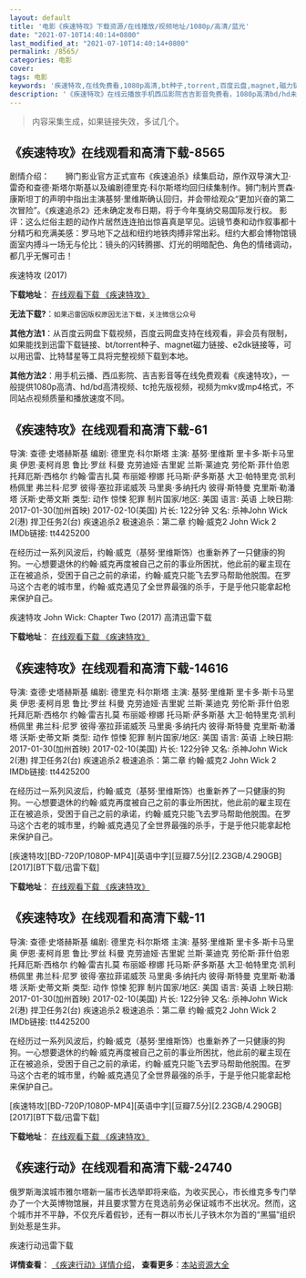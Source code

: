 ```yaml
---
layout: default
title: '电影《疾速特攻》下载资源/在线播放/视频地址/1080p/高清/蓝光'
date: "2021-07-10T14:40:14+0800"
last_modified_at: "2021-07-10T14:40:14+0800"
permalink: /8565/
categories: 电影
cover:
tags: 电影
keywords: '疾速特攻,在线免费看,1080p高清,bt种子,torrent,百度云盘,magnet,磁力链,迅雷下载资源'
description: '《疾速特攻》在线云播放手机西瓜影院吉吉影音免费看，1080p高清bd/hd未删减完整版和tc抢先枪版，mkv/mp4格式，附带bt/torrent种子、magnet/磁力链、百度云盘、网盘资源迅雷下载链接'
---
```


>内容采集生成，如果链接失效，多试几个。


## 《疾速特攻》在线观看和高清下载-8565

剧情介绍：　　狮门影业官方正式宣布《疾速追杀》续集启动，原作双导演大卫·雷奇和查德·斯塔尔斯基以及编剧德里克·科尔斯塔均回归续集制作。狮门制片贾森·康斯坦丁的声明中指出主演基努·里维斯确认回归，并会带给观众“更加兴奋的第二次冒险”。《疾速追杀2》还未确定发布日期，将于今年戛纳交易国际发行权。 影评：这么烂俗主题的动作片居然连连拍出惊喜真是罕见。运镜节奏和动作叙事都十分精巧和充满美感：罗马地下之战和纽约地铁肉搏非常出彩。纽约大都会博物馆镜面室内搏斗一场无与伦比：镜头的闪转腾挪、灯光的明暗配色、角色的情绪调动，都几乎无懈可击！


疾速特攻 (2017)

**下载地址**： [在线观看下载 《疾速特攻》](https://www.btbtdy.me/btdy/dy10015.html) 


**无法下载?**：`如果迅雷因版权原因无法下载，关注微信公众号 `

**其他方法1**：从百度云网盘下载视频，百度云网盘支持在线观看，非会员有限制，如果能找到迅雷下载链接、bt/torrent种子、magnet磁力链接、e2dk链接等，可以用迅雷、比特彗星等工具将完整视频下载到本地。

**其他方法2**：用手机云播、西瓜影院、吉吉影音等在线免费观看《疾速特攻》，一般提供1080p高清、hd/bd高清视频、tc抢先版视频，视频为mkv或mp4格式，不同站点视频质量和播放速度不同。


## 《疾速特攻》在线观看和高清下载-61

导演: 查德·史塔赫斯基 编剧: 德里克·科尔斯塔 主演: 基努·里维斯 里卡多·斯卡马里奥 伊恩·麦柯肖恩 鲁比·罗丝 科曼 克劳迪娅·吉里妮 兰斯·莱迪克 劳伦斯·菲什伯恩 托拜厄斯·西格尔 约翰·雷吉扎莫 布丽姬·穆娜 托马斯·萨多斯基 大卫·帕特里克·凯利 杨佩里 弗兰科·尼罗 彼得·塞拉菲诺威茨 马里奥·多纳托内 彼得·斯特曼 克里斯·勒潘塔 沃斯·史蒂文斯 类型: 动作 惊悚 犯罪 制片国家/地区: 美国 语言: 英语 上映日期: 2017-01-30(加州首映) 2017-02-10(美国) 片长: 122分钟 又名: 杀神John Wick 2(港) 捍卫任务2(台) 疾速追杀2 极速追杀：第二章 约翰·威克2 John Wick 2 IMDb链接: tt4425200

在经历过一系列风波后，约翰·威克（基努·里维斯饰）也重新养了一只健康的狗狗。一心想要退休的约翰·威克再度被自己之前的事业所困扰，他此前的雇主现在正在被追杀，受困于自己之前的承诺，约翰·威克只能飞去罗马帮助他脱围。在罗马这个古老的城市里，约翰·威克遇见了全世界最强的杀手，于是乎他只能拿起枪来保护自己。


疾速特攻 John Wick: Chapter Two (2017) 高清迅雷下载

**下载地址**： [在线观看下载 《疾速特攻》](https://www.xl720.com/thunder/23569.html) 


## 《疾速特攻》在线观看和高清下载-14616

导演: 查德·史塔赫斯基 编剧: 德里克·科尔斯塔 主演: 基努·里维斯 里卡多·斯卡马里奥 伊恩·麦柯肖恩 鲁比·罗丝 科曼 克劳迪娅·吉里妮 兰斯·莱迪克 劳伦斯·菲什伯恩 托拜厄斯·西格尔 约翰·雷吉扎莫 布丽姬·穆娜 托马斯·萨多斯基 大卫·帕特里克·凯利 杨佩里 弗兰科·尼罗 彼得·塞拉菲诺威茨 马里奥·多纳托内 彼得·斯特曼 克里斯·勒潘塔 沃斯·史蒂文斯 类型: 动作 惊悚 犯罪 制片国家/地区: 美国 语言: 英语 上映日期: 2017-01-30(加州首映) 2017-02-10(美国) 片长: 122分钟 又名: 杀神John Wick 2(港) 捍卫任务2(台) 疾速追杀2 极速追杀：第二章 约翰·威克2 John Wick 2 IMDb链接: tt4425200

在经历过一系列风波后，约翰·威克（基努·里维斯饰）也重新养了一只健康的狗狗。一心想要退休的约翰·威克再度被自己之前的事业所困扰，他此前的雇主现在正在被追杀，受困于自己之前的承诺，约翰·威克只能飞去罗马帮助他脱围。在罗马这个古老的城市里，约翰·威克遇见了全世界最强的杀手，于是乎他只能拿起枪来保护自己。


[疾速特攻][BD-720P/1080P-MP4][英语中字][豆瓣7.5分][2.23GB/4.290GB][2017][BT下载/迅雷下载]

**下载地址**： [在线观看下载 《疾速特攻》](https://www.btdx8.com/torrent/john_wick_chapter_two_2017.html) 


## 《疾速特攻》在线观看和高清下载-11

导演: 查德·史塔赫斯基 编剧: 德里克·科尔斯塔 主演: 基努·里维斯 里卡多·斯卡马里奥 伊恩·麦柯肖恩 鲁比·罗丝 科曼 克劳迪娅·吉里妮 兰斯·莱迪克 劳伦斯·菲什伯恩 托拜厄斯·西格尔 约翰·雷吉扎莫 布丽姬·穆娜 托马斯·萨多斯基 大卫·帕特里克·凯利 杨佩里 弗兰科·尼罗 彼得·塞拉菲诺威茨 马里奥·多纳托内 彼得·斯特曼 克里斯·勒潘塔 沃斯·史蒂文斯 类型: 动作 惊悚 犯罪 制片国家/地区: 美国 语言: 英语 上映日期: 2017-01-30(加州首映) 2017-02-10(美国) 片长: 122分钟 又名: 杀神John Wick 2(港) 捍卫任务2(台) 疾速追杀2 极速追杀：第二章 约翰·威克2 John Wick 2 IMDb链接: tt4425200

在经历过一系列风波后，约翰·威克（基努·里维斯饰）也重新养了一只健康的狗狗。一心想要退休的约翰·威克再度被自己之前的事业所困扰，他此前的雇主现在正在被追杀，受困于自己之前的承诺，约翰·威克只能飞去罗马帮助他脱围。在罗马这个古老的城市里，约翰·威克遇见了全世界最强的杀手，于是乎他只能拿起枪来保护自己。


[疾速特攻][BD-720P/1080P-MP4][英语中字][豆瓣7.5分][2.23GB/4.290GB][2017][BT下载/迅雷下载]

**下载地址**： [在线观看下载 《疾速特攻》](https://www.btdx8.com/torrent/john_wick_chapter_two_2017.html) 


## 《疾速行动》在线观看和高清下载-24740

俄罗斯海滨城市雅尔塔新一届市长选举即将来临，为收买民心，市长维克多专门举办了一个大英博物馆展，并且要求警方在竞选前务必保证城市不出状况。然而，这个城市并不平静，不仅充斥着假钞，还有一群以市长儿子铁木尔为首的“黑猫”组织到处惹是生非。


疾速行动迅雷下载

**详情查看**： [《疾速行动》详情介绍](/movie/24740/)， **查看更多**：[本站资源大全](/movie/t/all/)

